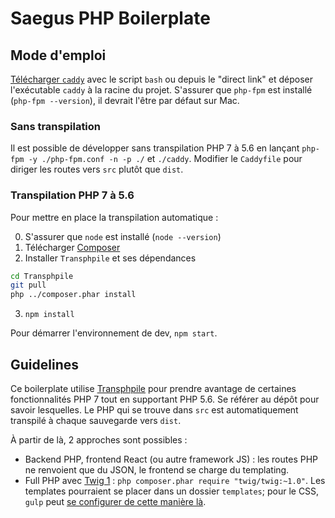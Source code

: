 Saegus PHP Boilerplate
===

Mode d'emploi
---

[Télécharger `caddy`](https://caddyserver.com/download) avec le script `bash` ou depuis le "direct link" et déposer l'exécutable `caddy` à la racine du projet. S'assurer que `php-fpm` est installé (`php-fpm --version`), il devrait l'être par défaut sur Mac.

### Sans transpilation
Il est possible de développer sans transpilation PHP 7 à 5.6 en lançant `php-fpm -y ./php-fpm.conf -n -p ./` et `./caddy`. Modifier le `Caddyfile` pour diriger les routes vers `src` plutôt que `dist`.

### Transpilation PHP 7 à 5.6
Pour mettre en place la transpilation automatique :

0. S'assurer que `node` est installé (`node --version`)
1. Télécharger [Composer](https://getcomposer.org/download/)
2. Installer `Transphpile` et ses dépendances
```sh
cd Transphpile
git pull
php ../composer.phar install
```
3. `npm install`

Pour démarrer l'environnement de dev, `npm start`.  

Guidelines
---

Ce boilerplate utilise [Transphpile](https://github.com/jaytaph/Transphpile) pour prendre avantage de certaines fonctionnalités PHP 7 tout en supportant PHP 5.6. Se référer au dépôt pour savoir lesquelles. Le PHP qui se trouve dans `src` est automatiquement transpilé à chaque sauvegarde vers `dist`.  

À partir de là, 2 approches sont possibles :  
* Backend PHP, frontend React (ou autre framework JS) : les routes PHP ne renvoient que du JSON, le frontend se charge du templating.
* Full PHP avec [Twig 1](https://twig.sensiolabs.org/doc/1.x/intro.html) : `php composer.phar require "twig/twig:~1.0"`. Les templates pourraient se placer dans un dossier `templates`; pour le CSS, `gulp` peut [se configurer de cette manière là](https://github.com/saegus/boilerplates/tree/html-scss).
